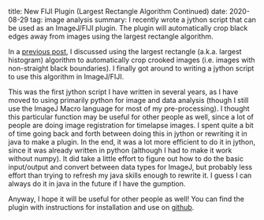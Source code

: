 title: New FIJI Plugin (Largest Rectangle Algorithm Continued)
date: 2020-08-29
tag: image analysis
summary: I recently wrote a jython script that can be used as an ImageJ/FIJI plugin. The plugin will automatically crop black edges away from images using the largest rectangle algorithm. 

In a [previous post](https://www.andrewgclark.info/posts/2020-05-02_rectangle_algorithm/), I discussed using the largest rectangle (a.k.a. largest histogram) algorithm to automatically crop crooked images (i.e. images with non-straight black boundaries).
I finally got around to writing a jython script to use this algorithm in ImageJ/FIJI.

This was the first jython script I have written in several years, as I have moved to using primarily python for image and data analysis (though I still use the ImageJ Macro language for most of my pre-processing).
I thought this particular function may be useful for other people as well, since a lot of people are doing image registration for timelapse images.
I spent quite a bit of time going back and forth between doing this in jython or rewriting it in java to make a plugin.
In the end, it was a lot more efficient to do it in jython, since it was already written in python (although I had to make it work without numpy).
It did take a little effort to figure out how to do the basic input/output and convert between data types for ImageJ, but probably less effort than trying to refresh my java skills enough to rewrite it.
I guess I can always do it in java in the future if I have the gumption.

Anyway, I hope it will be useful for other people as well!
You can find the plugin with instructions for installation and use on [github](https://github.com/agclark12/autocrop_black_edges).
